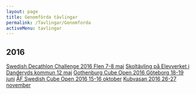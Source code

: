 ```yaml
---
layout: page
title: Genomförda tävlingar
permalink: /Tavlingar/Genomforda
activeMenu: tavlingar
---
```


## 2016
<a class="list-group-item" target="_blank" href="https://www.worldcubeassociation.org/competitions/SwedishDecathlonChallenge2016">Swedish Decathlon Challenge 2016 Flen 7-8 maj</a>
<a class="list-group-item" target="_blank" href="http://www.elevverket.se/filearea_146.html">Skoltävling på Elevverket i Danderyds kommun 12 maj</a>
<a class="list-group-item" target="_blank" href="https://www.worldcubeassociation.org/competitions/GothenburgOpen2016">Gothenburg Cube Open 2016 Göteborg 18-19 juni</a>
<a class="list-group-item" target="_blank" href="https://www.worldcubeassociation.org/competitions/AFSwedishCubeOpen2016">ÅF Swedish Cube Open 2016 15-16 oktober</a>
<a class="list-group-item" target="_blank" href="https://www.worldcubeassociation.org/competitions/Kubvasan2016">Kubvasan 2016 26-27 november</a>
                
